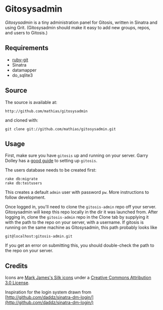 Gitosysadmin
====

*Gitosysadmin* is a tiny administration panel for Gitosis, written in Sinatra and using Grit. (Gitosysadmin should make it easy to add new groups, repos, and users to Gitosis.)

## Requirements #############################################################

* [ruby-git](http://github.com/schacon/ruby-git) 
* Sinatra
* datamapper 
* do_sqlite3

## Source ###################################################################

The source is available at:

	http://github.com/mathias/gitosysadmin

and cloned with:

	git clone git://github.com/mathias/gitosysadmin.git
	
## Usage ####################################################################

First, make sure you have `gitosis` up and running on your server. Garry Dolley has a [good guide](http://scie.nti.st/2007/11/14/hosting-git-repositories-the-easy-and-secure-way) to setting up `gitosis`.

The users database needs to be created first:
  
	rake db:migrate
	rake db:testusers



This creates a default `admin` user with password `pw`. More instructions to follow development.

Once logged in, you'll need to clone the `gitosis-admin` repo off your server. Gitosysadmin will keep this repo locally in the dir it was launched from. After logging in, clone the `gitosis-admin` repo in the Clone tab by supplying it with the path to the repo on your server, with a username. If gitosis is running on the same machine as Gitosysadmin, this path probably looks like

	git@localhost:gitosis-admin.git

If you get an error on submitting this, you should double-check the path to the repo on your server.

## Credits ##################################################################

Icons are [Mark James's Silk icons](http://www.famfamfam.com/lab/icons/silk/) under a [Creative Commons Attribution 3.0 License](http://creativecommons.org/licenses/by/2.5/).

Inspiration for the login system drawn from  [http://github.com/daddz/sinatra-dm-login/](http://github.com/daddz/sinatra-dm-login/)